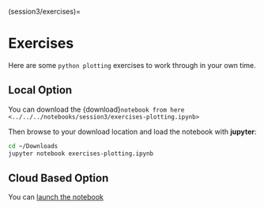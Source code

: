 (session3/exercises)=

# Exercises

Here are some `python plotting` exercises to work through in your own time.

## Local Option

You can download the {download}`notebook from here <../../../notebooks/session3/exercises-plotting.ipynb>`

Then browse to your download location and load the notebook with **jupyter**:

```bash
cd ~/Downloads
jupyter notebook exercises-plotting.ipynb
```

## Cloud Based Option

You can [launch the notebook](https://mybinder.org/v2/gh/QuantEcon/2021-workshop-rsit/main?filepath=notebooks%2Fsession3%2Fexercises-plotting.ipynb)